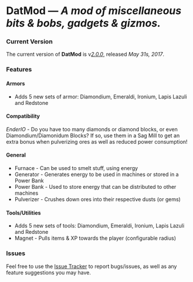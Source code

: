 # **DatMod** &mdash; *A mod of miscellaneous bits & bobs, gadgets & gizmos.*

### Current Version
The current version of **DatMod** is v[*2.0.0*](), released *May 31s, 2017*.

### Features
#### Armors
- Adds 5 new sets of armor: Diamondium, Emeraldi, Ironium, Lapis Lazuli and Redstone

#### Compatibility
*EnderIO* - Do you have too many diamonds or diamond blocks, or even Diamondium/Diamonidum Blocks? If so, use them in a Sag Mill to get an extra bonus when pulverizing ores as well as 
reduced power consumption!

#### General
- Furnace - Can be used to smelt stuff, using energy
- Generator - Generates energy to be used in machines or stored in a Power Bank
- Power Bank - Used to store energy that can be distributed to other machines
- Pulverizer - Crushes down ores into their respective dusts (or gems)

#### Tools/Utilities
- Adds 5 new sets of tools: Diamondium, Emeraldi, Ironium, Lapis Lazuli and Redstone
- Magnet - Pulls items & XP towards the player (configurable radius)

### Issues
Feel free to use the [Issue Tracker](./issues/) to report bugs/issues, as well as any feature suggestions you may have.